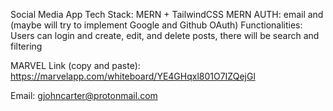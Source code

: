 Social Media App
Tech Stack: MERN + TailwindCSS 
MERN AUTH: email and (maybe will try to implement Google and Github OAuth)
Functionalities: Users can login and create, edit, and delete posts, 
there will be search and filtering

MARVEL Link (copy and paste): https://marvelapp.com/whiteboard/YE4GHqxl801O7IZQejGl

Email: gjohncarter@protonmail.com
